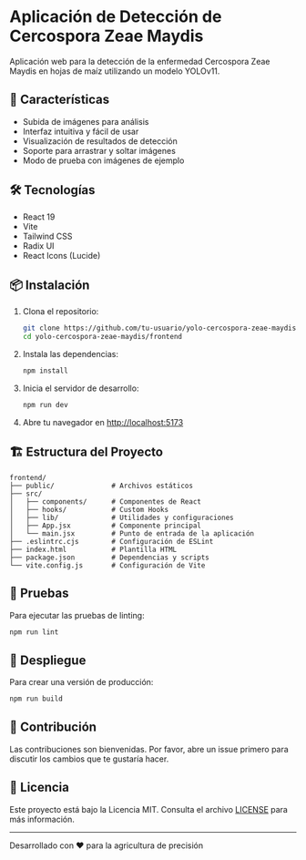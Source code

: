 # Aplicación de Detección de Cercospora Zeae Maydis

Aplicación web para la detección de la enfermedad Cercospora Zeae Maydis en hojas de maíz utilizando un modelo YOLOv11.

## 🚀 Características

- Subida de imágenes para análisis
- Interfaz intuitiva y fácil de usar
- Visualización de resultados de detección
- Soporte para arrastrar y soltar imágenes
- Modo de prueba con imágenes de ejemplo

## 🛠️ Tecnologías

- React 19
- Vite
- Tailwind CSS
- Radix UI
- React Icons (Lucide)

## 📦 Instalación

1. Clona el repositorio:
   ```bash
   git clone https://github.com/tu-usuario/yolo-cercospora-zeae-maydis.git
   cd yolo-cercospora-zeae-maydis/frontend
   ```

2. Instala las dependencias:
   ```bash
   npm install
   ```

3. Inicia el servidor de desarrollo:
   ```bash
   npm run dev
   ```

4. Abre tu navegador en [http://localhost:5173](http://localhost:5173)

## 🏗️ Estructura del Proyecto

```
frontend/
├── public/              # Archivos estáticos
├── src/
│   ├── components/      # Componentes de React
│   ├── hooks/           # Custom Hooks
│   ├── lib/             # Utilidades y configuraciones
│   ├── App.jsx          # Componente principal
│   └── main.jsx         # Punto de entrada de la aplicación
├── .eslintrc.cjs        # Configuración de ESLint
├── index.html           # Plantilla HTML
├── package.json         # Dependencias y scripts
└── vite.config.js       # Configuración de Vite
```

## 🧪 Pruebas

Para ejecutar las pruebas de linting:
```bash
npm run lint
```

## 🚀 Despliegue

Para crear una versión de producción:
```bash
npm run build
```

## 🤝 Contribución

Las contribuciones son bienvenidas. Por favor, abre un issue primero para discutir los cambios que te gustaría hacer.

## 📄 Licencia

Este proyecto está bajo la Licencia MIT. Consulta el archivo [LICENSE](LICENSE) para más información.

---

Desarrollado con ❤️ para la agricultura de precisión
